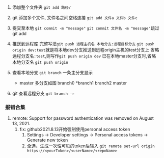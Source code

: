 1. 添加整个文件夹
`git add 路径/`
1. git 添加多个文件, 文件名之间空格连接
`git add 文件a 文件b 文件c`
1. 提交至本地
`git commit -m "message"`
`git commit 文件名 -m "message"`跳过git add
1. 推送到远程库
完整写法`git push 远程主机名 本地分支:远程目标分支`
`git push origin dev:test`就是将本地dev分支推送到远程origin主机的test分支上
省略远程分支名`:test`,则写作`git push origin dev`
已在本地master分支时,省略本地分支名 `git push origin`


1. 查看本地分支
`git branch`
一条主分支显示
    * master
多分支如图
    branch0
    *branch1
    branch2
    master

1. git 查看远程分支
`git branch -r`
### 报错合集
1. remote: Support for password authentication was removed on August 13, 2021.
   1. fix: github2021.8.13开始强制使用personal access token
      1. Settings -> Developer settings -> Personal access tokens -> Generate new token
      2. 全选，生成一次性可见的token后输入
        `git remote set-url origin https://<yourToken>/<userName>/<repoName>`


